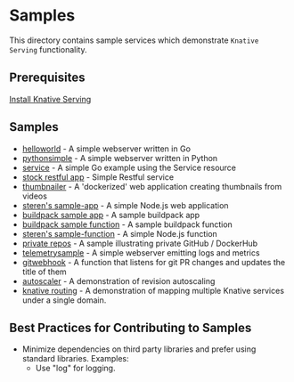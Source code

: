 # Samples

This directory contains sample services which demonstrate `Knative Serving`
functionality.

## Prerequisites

[Install Knative Serving](https://github.com/knative/install/blob/master/README.md)

## Samples

* [helloworld](./helloworld) - A simple webserver written in Go
* [pythonsimple](./pythonsimple) - A simple webserver written in Python
* [service](./service) - A simple Go example using the Service resource
* [stock restful app](./stock-rest-app) - Simple Restful service
* [thumbnailer](./thumbnailer) - A 'dockerized' web application creating thumbnails from videos
* [steren's sample-app](./steren-app) - A simple Node.js web application
* [buildpack sample app](./buildpack-app) - A sample buildpack app
* [buildpack sample function](./buildpack-function) - A sample buildpack function
* [steren's sample-function](./steren-function) - A simple Node.js function
* [private repos](./private-repos/) - A sample illustrating private GitHub / DockerHub
* [telemetrysample](./telemetrysample) - A simple webserver emitting logs and metrics
* [gitwebhook](./gitwebhook) - A function that listens for git PR changes and updates the title of them
* [autoscaler](./autoscale) - A demonstration of revision autoscaling
* [knative routing](./knative-routing) - A demonstration of mapping multiple Knative services 
under a single domain.

## Best Practices for Contributing to Samples
* Minimize dependencies on third party libraries and prefer using standard libraries. Examples:
    * Use "log" for logging.
